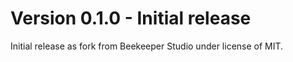 
# Version 0.1.0 - Initial release

Initial release as fork from Beekeeper Studio under license of MIT.
